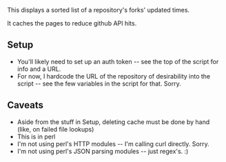 This displays a sorted list of a repository's forks' updated times.

It caches the pages to reduce github API hits.

## Setup
* You'll likely need to set up an auth token -- see the top of the script for info and a URL.
* For now, I hardcode the URL of the repository of desirability into the script -- see the few variables in the script for that. Sorry.

## Caveats
* Aside from the stuff in Setup, deleting cache must be done by hand (like, on failed file lookups)
* This is in perl
* I'm not using perl's HTTP modules -- I'm calling curl directly. Sorry.
* I'm not using perl's JSON parsing modules -- just regex's. :)


